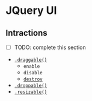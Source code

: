 # JQuery UI
## Intractions
- [ ] TODO: complete this section
- [`.draggable()`](drag.html)
    - `enable`
    - `disable`
    - [`destroy`](drop.html)
- [`.droppable()`](drop.html)
- [`.resizable()`](resize.html)